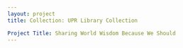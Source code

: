 ```yaml
--- 
layout: project 
title: Collection: UPR Library Collection

Project Title: Sharing World Wisdom Because We Should
---
```



